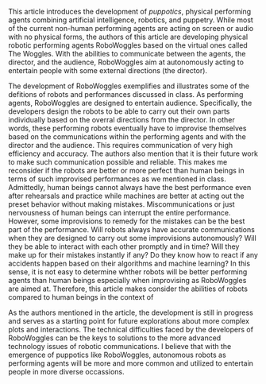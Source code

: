 This article introduces the development of *puppotics*, physical performing agents combining artificial intelligence, robotics, and puppetry. While most of the current non-human performing agents are acting on screen or audio with no physical forms, the authors of this article are developing physical robotic performing agents RoboWoggles based on the virtual ones called The Woggles. With the abilities to communicate between the agents, the director, and the audience, RoboWoggles aim at autonomously acting to entertain people with some external directions (the director).

The development of RoboWoggles exemplifies and illustrates some of the defitions of robots and performances discussed in class. As performing agents, RoboWoggles are designed to entertain audience. Specifically, the developers design the robots to be able to carry out their own parts individually based on the overral directions from the director. In other words, these performing robots eventually have to improvise themselves based on the communications within the performing agents and with the director and the audience. This requires communication of very high efficiency and accuracy. The authors also mention that it is their future work to make such communication possible and reliable. This makes me reconsider if the robots are better or more perfect than human beings in terms of such improvised performances as we mentioned in class. Admittedly, human beings cannot always have the best performance even after rehearsals and practice while machines are better at acting out the preset behavior without making mistakes. Miscommunications or just nervousness of human beings can interrupt the entire performance. However, some improvisions to remedy for the mistakes can be the best part of the performance. Will robots always have accurate communications when they are designed to carry out some improvisions autonomously? Will they be able to interact with each other promptly and in time? Will they make up for their mistakes instantly if any? Do they know how to react if any accidents happen based on their algorithms and machine learning? In this sense, it is not easy to determine whther robots will be better performing agents than human beings especially when improvising as RoboWoggles are aimed at. Therefore, this article makes consider the abilities of robots compared to human beings in the context of 

As the authors mentioned in the article, the development is still in progress and serves as a starting point for future explorations about more complex plots and interactions. The technical difficulties faced by the developers of RoboWoggles can be the keys to solutions to the more advanced technology issues of robotic communications. I believe that with the emergence of puppotics like RoboWoggles, autonomous robots as performing agents will be more and more common and utilized to entertain people in more diverse occassions.
